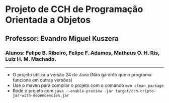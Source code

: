 # Projeto de CCH de Programação Orientada a Objetos

## Professor: Evandro Miguel Kuszera

### Alunos: Felipe B. Ribeiro, Felipe F. Adames, Matheus O. H. Ris, Luiz H. M. Machado.

---

- O projeto utiliza a versão 24 do Java (Não garanto que o programa funcione em outras versões)
- Use o maven para compilar o projeto com o comando ```mvn clean package```
- Rode o projeto com ```java --enable-preview -jar target/cch-cripto-jar-with-dependencies.jar```
